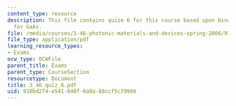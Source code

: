 ```yaml
---
content_type: resource
description: This file contains quize 6 for this course based upon binary phase diagram
  for GaAs.
file: /media/courses/3-46-photonic-materials-and-devices-spring-2006/910bd274e541840f0a0a68ccf5c79909_3_46_quiz_6.pdf
file_type: application/pdf
learning_resource_types:
- Exams
ocw_type: OCWFile
parent_title: Exams
parent_type: CourseSection
resourcetype: Document
title: 3_46_quiz_6.pdf
uid: 910bd274-e541-840f-0a0a-68ccf5c79909
---
```

